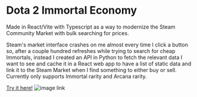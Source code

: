 # Dota 2 Immortal Economy

Made in React/Vite with Typescript as a way to modernize the Steam Community Market with bulk searching for prices. 

Steam's market interface crashes on me almost every time I click a button so, after a couple hundred refreshes while trying to search for cheap Immortals, instead I created an API in Python to fetch the relevant data I want to see and cache it in a React web app to have a list of static data and link it to the Steam Market when I find something to either buy or sell. Currently only supports Immortal rarity and Arcana rarity. 

[Try it here!](https://immortal-economy.vercel.app/)
![image link](https://i.imgur.com/qsfuzq6.png)
